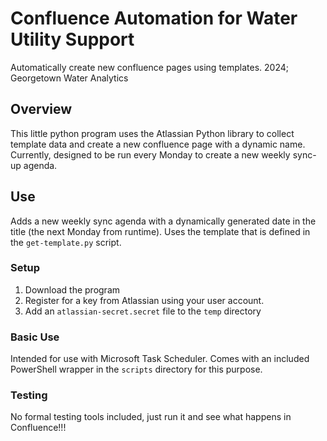 # Confluence Automation for Water Utility Support
Automatically create new confluence pages using templates.
2024; Georgetown Water Analytics

## Overview
This little python program uses the Atlassian Python library to collect template data and create a new confluence page with a dynamic name. Currently, designed to be run every Monday to create a new weekly sync-up agenda.


## Use
Adds a new weekly sync agenda with a dynamically generated date in the title (the next Monday from runtime). Uses the template that is defined in the `get-template.py` script.
### Setup
1. Download the program
2. Register for a key from Atlassian using your user account.
3. Add an `atlassian-secret.secret` file to the `temp` directory
### Basic Use
Intended for use with Microsoft Task Scheduler. Comes with an included PowerShell wrapper in the `scripts` directory for this purpose.
### Testing
No formal testing tools included, just run it and see what happens in Confluence!!!
